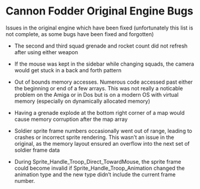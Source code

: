 # Cannon Fodder Original Engine Bugs
  
Issues in the original engine which have been fixed  (unfortunately this list is not complete, as some bugs have been fixed and forgotten)
  
* The second and third squad grenade and rocket count did not refresh after using either weapon

* If the mouse was kept in the sidebar while changing squads, the camera would get stuck in a back and forth pattern

* Out of bounds memory accesses. Numerous code accessed past either the beginning or end of a few arrays. This was not really a noticable problem on the Amiga or in Dos but is on a modern OS with virtual memory (especially on dynamically allocated memory)

* Having a grenade explode at the bottom right corner of a map would cause memory corruption after the map array

* Soldier sprite frame numbers occasionally went out of range, leading to crashes or incorrect sprite rendering. This wasn’t an issue in the original, as the memory layout ensured an overflow into the next set of soldier frame data

* During Sprite_Handle_Troop_Direct_TowardMouse, the sprite frame could become invalid if Sprite_Handle_Troop_Animation changed the animation type and the new type didn’t include the current frame number.



